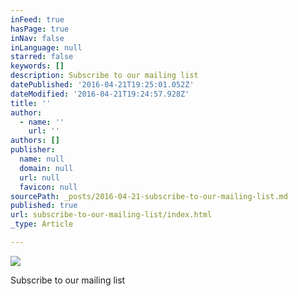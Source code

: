 ```yaml
---
inFeed: true
hasPage: true
inNav: false
inLanguage: null
starred: false
keywords: []
description: Subscribe to our mailing list
datePublished: '2016-04-21T19:25:01.052Z'
dateModified: '2016-04-21T19:24:57.928Z'
title: ''
author:
  - name: ''
    url: ''
authors: []
publisher:
  name: null
  domain: null
  url: null
  favicon: null
sourcePath: _posts/2016-04-21-subscribe-to-our-mailing-list.md
published: true
url: subscribe-to-our-mailing-list/index.html
_type: Article

---
```

![](https://the-grid-user-content.s3-us-west-2.amazonaws.com/6f088981-1f3c-43c3-b817-dede44af7cca.png)

Subscribe to our mailing list